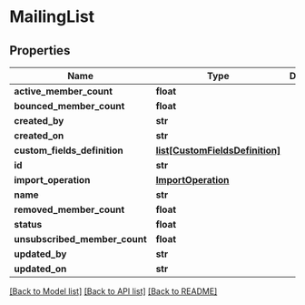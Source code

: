 # MailingList

## Properties
Name | Type | Description | Notes
------------ | ------------- | ------------- | -------------
**active_member_count** | **float** |  | [optional] 
**bounced_member_count** | **float** |  | [optional] 
**created_by** | **str** |  | [optional] 
**created_on** | **str** |  | [optional] 
**custom_fields_definition** | [**list[CustomFieldsDefinition]**](CustomFieldsDefinition.md) |  | [optional] 
**id** | **str** |  | [optional] 
**import_operation** | [**ImportOperation**](ImportOperation.md) |  | [optional] 
**name** | **str** |  | [optional] 
**removed_member_count** | **float** |  | [optional] 
**status** | **float** |  | [optional] 
**unsubscribed_member_count** | **float** |  | [optional] 
**updated_by** | **str** |  | [optional] 
**updated_on** | **str** |  | [optional] 

[[Back to Model list]](../README.md#documentation-for-models) [[Back to API list]](../README.md#documentation-for-api-endpoints) [[Back to README]](../README.md)


